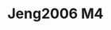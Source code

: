 <a name="material" />

# Jeng2006 M4
<script type="application/ld+json">
  {
    "@context": "https://schema.org/",
    "@type": "ChemicalSubstance",
    "http://purl.org/dc/terms/conformsTo":
      {
        "@type": "CreativeWork",
        "@id": "https://bioschemas.org/profiles/ChemicalSubstance/0.4-RELEASE/"
      },
    "@id": "https://egonw.github.io/nanowiki/nanowiki121.html#material",
    "name": "Jeng2006 M4",
    "sameAs": "http://127.0.0.1/mediawiki/index.php/Special:URIResolver/Jeng2006_M4"
  }
</script>

